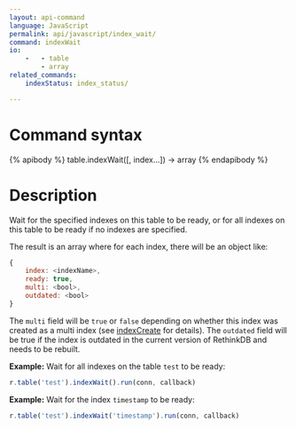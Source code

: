 ```yaml
---
layout: api-command
language: JavaScript
permalink: api/javascript/index_wait/
command: indexWait
io:
    -   - table
        - array
related_commands:
    indexStatus: index_status/

---
```


# Command syntax #

{% apibody %}
table.indexWait([, index...]) &rarr; array
{% endapibody %}

# Description #

Wait for the specified indexes on this table to be ready, or for all
indexes on this table to be ready if no indexes are specified.

The result is an array where for each index, there will be an object like:

```js
{
    index: <indexName>,
    ready: true,
    multi: <bool>,
    outdated: <bool>
}
```

The `multi` field will be `true` or `false` depending on whether this index was created as a multi index (see [indexCreate](/api/javascript/index_create/) for details). The `outdated` field will be true if the index is outdated in the current version of RethinkDB and needs to be rebuilt.

__Example:__ Wait for all indexes on the table `test` to be ready:

```js
r.table('test').indexWait().run(conn, callback)
```

__Example:__ Wait for the index `timestamp` to be ready:

```js
r.table('test').indexWait('timestamp').run(conn, callback)
```
